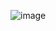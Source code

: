 ![image](https://github.com/azxa318258p/nchu-cse/blob/master/111-1-course/Digital_Image_Processing/hw1_Perspectiva_Distortion_Correction/%E7%A4%BA%E6%84%8F%E5%9C%96.PNG?raw=true)
